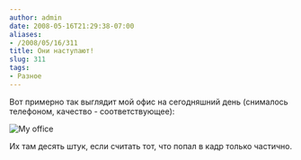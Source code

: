 ```yaml
---
author: admin
date: 2008-05-16T21:29:38-07:00
aliases:
- /2008/05/16/311
title: Они наступают!
slug: 311
tags:
- Разное
---
```


Вот примерно так выглядит мой офис на сегодняшний день (снималось телефоном, качество - соответствующее):

![My office](/2008/05/office.jpg)

Их там десять штук, если считать тот, что попал в кадр только частично. 
